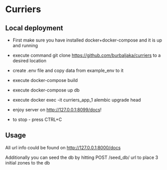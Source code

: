 # Curriers


## Local deployment

- First make sure you have installed docker+docker-compose and it is up and running
- execute command git clone https://github.com/burbaljaka/curriers to a desired location
- create .env file and copy data from example_env to it
- execute docker-compose build
- execute docker-compose up db
- execute docker exec -it curriers_app_1 alembic upgrade head
- enjoy server on http://127.0.0.1:8099/docs!


- to stop - press CTRL+C

## Usage
All url info could be found on http://127.0.0.1:8000/docs

Additionally you can seed the db by hitting POST /seed_db/ url to place 3 initial zones to the db


